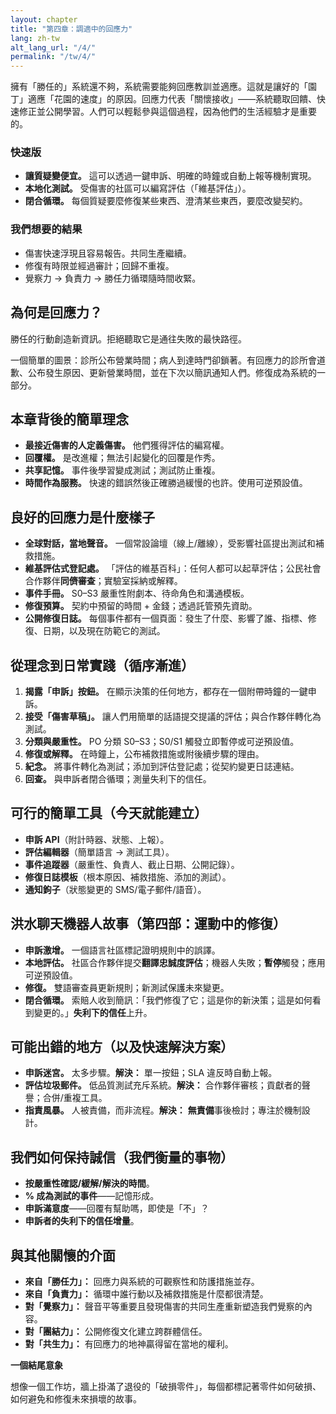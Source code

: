 ```yaml
---
layout: chapter
title: "第四章：調適中的回應力"
lang: zh-tw
alt_lang_url: "/4/"
permalink: "/tw/4/"
---
```


擁有「勝任的」系統還不夠，系統需要能夠回應教訓並適應。這就是讓好的「園丁」適應「花園的速度」的原因。回應力代表「關懷接收」——系統聽取回饋、快速修正並公開學習。人們可以輕鬆參與這個過程，因為他們的生活經驗才是重要的。

### 快速版

- **讓質疑變便宜。** 這可以透過一鍵申訴、明確的時鐘或自動上報等機制實現。
- **本地化測試。** 受傷害的社區可以編寫評估（「維基評估」）。
- **閉合循環。** 每個質疑要麼修復某些東西、澄清某些東西，要麼改變契約。

### 我們想要的結果

- 傷害快速浮現且容易報告。共同生產繼續。
- 修復有時限並經過審計；回歸不重複。
- 覺察力 → 負責力 → 勝任力循環隨時間收緊。

## 為何是回應力？

勝任的行動創造新資訊。拒絕聽取它是通往失敗的最快路徑。

一個簡單的圖景：診所公布營業時間；病人到達時門卻鎖著。有回應力的診所會道歉、公布發生原因、更新營業時間，並在下次以簡訊通知人們。修復成為系統的一部分。

## 本章背後的簡單理念

- **最接近傷害的人定義傷害。** 他們獲得評估的編寫權。
- **回覆權。** 是改進權；無法引起變化的回覆是作秀。
- **共享記憶。** 事件後學習變成測試；測試防止重複。
- **時間作為服務。** 快速的錯誤然後正確勝過緩慢的也許。使用可逆預設值。

## 良好的回應力是什麼樣子

- **全球對話，當地聲音。** 一個常設論壇（線上/離線），受影響社區提出測試和補救措施。
- **維基評估式登記處。** 「評估的維基百科」：任何人都可以起草評估；公民社會合作夥伴**同儕審查**；實驗室採納或解釋。
- **事件手冊。** S0–S3 嚴重性附劇本、待命角色和溝通模板。
- **修復預算。** 契約中預留的時間 + 金錢；透過託管預先資助。
- **公開修復日誌。** 每個事件都有一個頁面：發生了什麼、影響了誰、指標、修復、日期，以及現在防範它的測試。

## 從理念到日常實踐（循序漸進）

1. **揭露「申訴」按鈕。** 在顯示決策的任何地方，都存在一個附帶時鐘的一鍵申訴。
1. **接受「傷害草稿」。** 讓人們用簡單的話語提交提議的評估；與合作夥伴轉化為測試。
1. **分類與嚴重性。** PO 分類 S0–S3；S0/S1 觸發立即暫停或可逆預設值。
1. **修復或解釋。** 在時鐘上，公布補救措施或附後續步驟的理由。
1. **紀念。** 將事件轉化為測試；添加到評估登記處；從契約變更日誌連結。
1. **回查。** 與申訴者閉合循環；測量失利下的信任。

## 可行的簡單工具（今天就能建立）

- **申訴 API**（附計時器、狀態、上報）。
- **評估編輯器**（簡單語言 → 測試工具）。
- **事件追蹤器**（嚴重性、負責人、截止日期、公開記錄）。
- **修復日誌模板**（根本原因、補救措施、添加的測試）。
- **通知鉤子**（狀態變更的 SMS/電子郵件/語音）。

## 洪水聊天機器人故事（第四部：運動中的修復）

- **申訴激增。** 一個語言社區標記證明規則中的誤譯。
- **本地評估。** 社區合作夥伴提交**翻譯忠誠度評估**；機器人失敗；**暫停**觸發；應用可逆預設值。
- **修復。** 雙語審查員更新規則；新測試保護未來變更。
- **閉合循環。** 索賠人收到簡訊：「我們修復了它；這是你的新決策；這是如何看到變更的。」**失利下的信任**上升。

## 可能出錯的地方（以及快速解決方案）

- **申訴迷宮。** 太多步驟。**解決：** 單一按鈕；SLA 違反時自動上報。
- **評估垃圾郵件。** 低品質測試充斥系統。**解決：** 合作夥伴審核；貢獻者的聲譽；合併/重複工具。
- **指責風暴。** 人被責備，而非流程。**解決：** **無責備**事後檢討；專注於機制設計。

## 我們如何保持誠信（我們衡量的事物）

- **按嚴重性確認/緩解/解決的時間**。
- **% 成為測試的事件**——記憶形成。
- **申訴滿意度**——回覆有幫助嗎，即使是「不」？
- **申訴者的失利下的信任增量**。

## 與其他關懷的介面

- **來自「勝任力」：** 回應力與系統的可觀察性和防護措施並存。
- **來自「負責力」：** 循環中誰行動以及補救措施是什麼都很清楚。
- **對「覺察力」：** 聲音平等重要且發現傷害的共同生產重新塑造我們覺察的內容。
- **對「團結力」：** 公開修復文化建立跨群體信任。
- **對「共生力」：** 有回應力的地神贏得留在當地的權利。

**一個結尾意象**

想像一個工作坊，牆上掛滿了退役的「破損零件」，每個都標記著零件如何破損、如何避免和修復未來損壞的故事。


